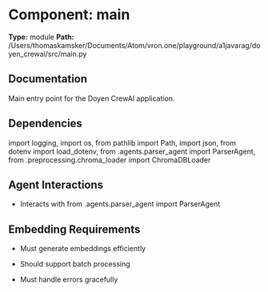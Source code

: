 # Component: main

**Type:** module
**Path:** /Users/thomaskamsker/Documents/Atom/vron.one/playground/a1javarag/doyen_crewai/src/main.py


## Documentation
Main entry point for the Doyen CrewAI application.











## Dependencies
import logging, import os, from pathlib import Path, import json, from dotenv import load_dotenv, from .agents.parser_agent import ParserAgent, from .preprocessing.chroma_loader import ChromaDBLoader



## Agent Interactions

- Interacts with from .agents.parser_agent import ParserAgent




## Embedding Requirements

- Must generate embeddings efficiently

- Should support batch processing

- Must handle errors gracefully

 